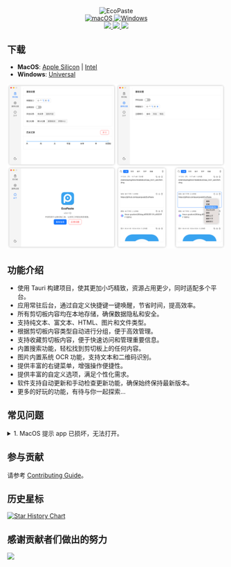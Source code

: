 <div align="center">
  <img src="https://socialify.git.ci/ayangweb/EcoPaste/image?description=1&font=Source%20Code%20Pro&forks=1&issues=1&logo=https%3A%2F%2Fgithub.com%2Fayangweb%2FEcoPaste%2Fblob%2Fmaster%2Fpublic%2Flogo.png%3Fraw%3Dtrue&name=1&owner=1&pattern=Floating%20Cogs&pulls=1&stargazers=1&theme=Auto" alt="EcoPaste" />

  <div>
    <a href="https://github.com/ayangweb/EcoPaste/releases/latest">
      <img
        alt="macOS"
        src="https://img.shields.io/badge/-MacOS-black?style=flat-square&logo=apple&logoColor=white"
      />
    </a>
    <a href="https://github.com/ayangweb/EcoPaste/releases/latest">
      <img
        alt="Windows"
        src="https://img.shields.io/badge/-Windows-blue?style=flat-square&logo=windows&logoColor=white"
      />
    </a>
  </div>

  <div>
    <a href="https://github.com/ayangweb/EcoPaste/blob/master/LICENSE">
      <img
        src="https://img.shields.io/github/license/ayangweb/EcoPaste?style=flat-square"
      />
    </a>
    <a href="https://github.com/ayangweb/EcoPaste/releases/latest">
      <img
        src="https://img.shields.io/github/package-json/v/ayangweb/EcoPaste?style=flat-square"
      />
    </a>
    <a href="https://github.com/ayangweb/EcoPaste/releases">
      <img
        src="https://img.shields.io/github/downloads/ayangweb/EcoPaste/total?style=flat-square"
      />  
    </a>
  </div>
</div>

## 下载

- **MacOS**: [Apple Silicon](https://mirror.ghproxy.com/https://github.com/ayangweb/EcoPaste/releases/download/v0.0.3/EcoPaste_0.0.3_aarch64.dmg) | [Intel](https://mirror.ghproxy.com/https://github.com/ayangweb/EcoPaste/releases/download/v0.0.3/EcoPaste_0.0.3_x64.dmg)
- **Windows**: [Universal](https://mirror.ghproxy.com/https://github.com/ayangweb/EcoPaste/releases/download/v0.0.3/EcoPaste_0.0.3_x64_zh-CN.msi)

<picture>
  <source media="(prefers-color-scheme: dark)" srcset="./images/app-dark.png" />
  <source media="(prefers-color-scheme: light)" srcset="./images/app-light.png" />
  <img src="./images/app-light.png" />
</picture>

## 功能介绍

- 使用 Tauri 构建项目，使其更加小巧精致，资源占用更少，同时适配多个平台。
- 应用常驻后台，通过自定义快捷键一键唤醒，节省时间，提高效率。
- 所有剪切板内容均在本地存储，确保数据隐私和安全。
- 支持纯文本、富文本、HTML、图片和文件类型。
- 根据剪切板内容类型自动进行分组，便于高效管理。
- 支持收藏剪切板内容，便于快速访问和管理重要信息。
- 内置搜索功能，轻松找到剪切板上的任何内容。
- 图片内置系统 OCR 功能，支持文本和二维码识别。
- 提供丰富的右键菜单，增强操作便捷性。
- 提供丰富的自定义选项，满足个性化需求。
- 软件支持自动更新和手动检查更新功能，确保始终保持最新版本。
- 更多的好玩的功能，有待与你一起探索...

## 常见问题

<details>
<summary>1. MacOS 提示 app 已损坏，无法打开。</summary>

<picture>
  <source media="(prefers-color-scheme: dark)" srcset="./images/injure-dark.png" />
  <source media="(prefers-color-scheme: light)" srcset="./images/injure-light.png" />
  <img src="./images/injure-light.png" />
</picture>

在终端窗口输入以下命令，按回车键后输入系统密码并再次按回车键即可。

```bash
sudo xattr -r -d com.apple.quarantine /Applications/EcoPaste.app
```

</details>

## 参与贡献

请参考 [Contributing Guide](https://github.com/ayangweb/EcoPaste/blob/master/.github/CONTRIBUTING.md)。

## 历史星标

<a href="https://star-history.com/#ayangweb/EcoPaste&Date">
 <picture>
   <source media="(prefers-color-scheme: dark)" srcset="https://api.star-history.com/svg?repos=ayangweb/EcoPaste&type=Date&theme=dark" />
   <source media="(prefers-color-scheme: light)" srcset="https://api.star-history.com/svg?repos=ayangweb/EcoPaste&type=Date" />
   <img alt="Star History Chart" src="https://api.star-history.com/svg?repos=ayangweb/EcoPaste&type=Date" />
 </picture>
</a>

## 感谢贡献者们做出的努力

<a href="https://github.com/ayangweb/EcoPaste/graphs/contributors">
  <img src="https://contrib.rocks/image?repo=ayangweb/EcoPaste" />
</a>
